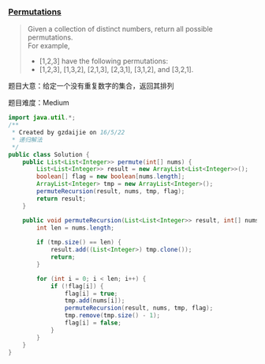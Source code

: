 ### [Permutations](https://leetcode.com/problems/permutations/)

> Given a collection of distinct numbers, return all possible permutations. <br/>
> For example, <br/>
> * [1,2,3] have the following permutations: <br/>
> * [1,2,3], [1,3,2], [2,1,3], [2,3,1], [3,1,2], and [3,2,1].

题目大意：给定一个没有重复数字的集合，返回其排列

题目难度：Medium

```java
import java.util.*;
/**
 * Created by gzdaijie on 16/5/22
 * 递归解法
 */
public class Solution {
    public List<List<Integer>> permute(int[] nums) {
        List<List<Integer>> result = new ArrayList<List<Integer>>();
        boolean[] flag = new boolean[nums.length];
        ArrayList<Integer> tmp = new ArrayList<Integer>();
        permuteRecursion(result, nums, tmp, flag);
        return result;
    }

    public void permuteRecursion(List<List<Integer>> result, int[] nums, ArrayList<Integer> tmp, boolean[] flag) {
        int len = nums.length;
        
        if (tmp.size() == len) {
            result.add((List<Integer>) tmp.clone());
            return;
        }

        for (int i = 0; i < len; i++) {
            if (!flag[i]) {
                flag[i] = true;
                tmp.add(nums[i]);
                permuteRecursion(result, nums, tmp, flag);
                tmp.remove(tmp.size() - 1);
                flag[i] = false;
            }
        }
    }
}
```